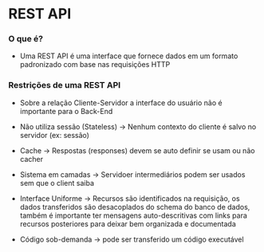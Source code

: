 # REST API

### O que é?

- Uma REST API é uma interface que fornece dados em um formato padronizado com base nas requisições HTTP

### Restrições de uma REST API

- Sobre a relação Cliente-Servidor a interface do usuário não é importante para o Back-End

- Não utiliza sessão (Stateless) -> Nenhum contexto do cliente é salvo no servidor (ex: sessão)

- Cache -> Respostas (responses) devem se auto definir se usam ou não cacher

- Sistema em camadas -> Servidoer intermediários podem ser usados sem que o client saiba

- Interface Uniforme -> Recursos são identificados na requisição, os dados transferidos são desacoplados do schema do banco de dados, também é importante ter mensagens auto-descritivas com links para recursos posteriores para deixar bem organizada e documentada

- Código sob-demanda -> pode ser transferido um código executável

